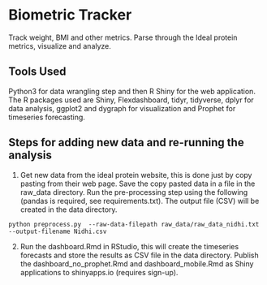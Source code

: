 # Biometric Tracker

Track weight, BMI and other metrics. Parse through the Ideal protein metrics, visualize and analyze.

## Tools Used

Python3 for data wrangling step and then R Shiny for the web application. The R packages used are Shiny, Flexdashboard, tidyr, tidyverse, dplyr for data analysis, ggplot2 and dygraph for visualization and Prophet for timeseries forecasting.

## Steps for adding new data and re-running the analysis

1. Get new data from the ideal protein website, this is done just by copy pasting from their web page. Save the copy pasted data in a file in the raw_data directory. Run the pre-processing step using the following  (pandas is required, see requirements.txt). The output file (CSV) will be created in the data directory.

```{bash}
python preprocess.py  --raw-data-filepath raw_data/raw_data_nidhi.txt --output-filename Nidhi.csv
```

2. Run the dashboard.Rmd in RStudio, this will create the timeseries forecasts and store the results as CSV file in the data directory. Publish the dashboard_no_prophet.Rmd and dashboard_mobile.Rmd as Shiny applications to shinyapps.io (requires sign-up).

